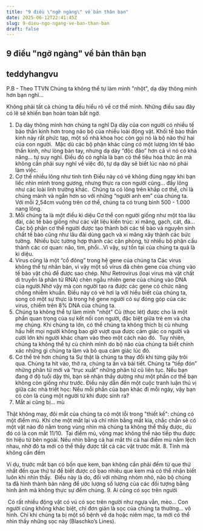 ```yaml
---
title: "9 điều \"ngỡ ngàng\" về bản thân bạn"
date: 2025-06-12T22:41:45Z
slug: 9-dieu-ngo-ngang-ve-ban-than-ban
draft: false
---
```


## 9 điều "ngỡ ngàng" về bản thân bạn

## teddyhangvu

P.B - Theo TTVN
Chúng ta không thể tự làm mình "nhột", dạ dày thông minh hơn bạn nghĩ...

Không phải tất cả chúng ta đều hiểu rõ về cơ thể mình. Những điều sau đây có lẽ sẽ khiến bạn hoàn toàn bất ngờ.
1. Dạ dày thông minh hơn chúng ta nghĩ
Dạ dày của con người có nhiều tế bào thần kinh hơn trong não bộ của nhiều loài động vật. 
Khối tế bào thần kinh này rất phức tạp, một số nhà khoa học còn gọi nó là bộ não thứ hai của con người. 
​
Mặc dù các bộ phận khác cũng có một lượng lớn tế bào thần kinh, như lòng bàn tay, nhưng dạ dày “độc đáo” hơn cả vì nó có khả năng… tự suy nghĩ. 
Điều đó có nghĩa là bạn có thể tiêu hóa thức ăn mà không cần phải suy nghĩ về việc đó, tự dạ dày sẽ biết lúc nào nó phải làm việc.
2. Cơ thể nhiều lông như tinh tinh
Điều này có vẻ không đúng ngay khi bạn liếc nhìn mình trong gương, nhưng thực ra con người cũng… đầy lông như các loài linh trưởng khác. 
​
Chúng ta có lông trên khắp cơ thể, chỉ là chúng mảnh và ngắn hơn so với những “người anh em” của chúng ta. 
Với mỗi  2,54cm vuông trên cơ thể, chúng ta có trung bình 500 - 1.000 nang lông.
3. Mỗi chúng ta là một điều kì diệu
Cơ thể con người giống như một tòa lâu đài, các tế bào giống như các vật liệu kiến trúc: xi măng, gạch, cát, đá… 
Các bộ phận cơ thể người được tạo thành bởi các tế bào và nguyên sinh chất tế bào cũng như lâu đài dùng gạch và xi măng xây thành các bức tường.
​
Nhiều bức tường hợp thành các căn phòng, từ nhiều bộ phận cấu thành các cơ quan: não, tim, phổi…Vì vậy, sự tồn tại của chúng ta quả là kì diệu.
4. Virus cũng là một “cổ đông” trong hệ gene của chúng ta
Các virus không thể tự nhân bản, vì vậy một số virus đã chèn gene của chúng vào tế bào vật chủ để được sao chép. 
Như Retrovirus (loại virus mà vật chất di truyền là phân tử RNA) chèn ngẫu nhiên gene của chúng vào DNA của người. 
​
Nhờ vậy mà con người tạo ra được các gene có chức năng chống nhiễm khuẩn. 
Điều này có vẻ hơi lạ với hiểu biết của chúng ta, song có một sự thực là trong hệ gene người có sự đóng góp của các virus, chiếm trên 8% DNA của chúng ta.
5. Chúng ta không thể tự làm mình "nhột"
Cù (thọc lét) được cho là một phần quan trọng của sự kết nối con người, đặc biệt giữa trẻ em và cha mẹ chúng. 
Khi chúng ta lớn, có thể chúng ta không thích bị cù nhưng hầu hết mọi người không bao giờ vượt qua được cảm giác co người và cười lớn khi người khác chạm vào theo một cách nào đó.
​
Tuy nhiên, chúng ta không thể tự cù chính mình do bộ não của chúng ta biết chính xác những gì chúng ta làm và bỏ qua cảm giác lúc đó.
6. Cơ thể trẻ hơn chúng ta
Sự thật là chúng ta thay đổi khi từng giây trôi qua. Chúng ta hít vào, thở ra, chúng ta ăn và bài tiết. 
Chúng ta “tiếp đón” những phân tử mới và “trục xuất” những phân tử cũ liên tục. 
​
Nếu bạn đang ở độ tuổi dậy thì, bạn sẽ nhận thấy dường như một phần cơ thể bạn không còn giống như trước. 
Điều này dẫn đến một cuộc tranh luận thú vị giữa các nhà triết học: Nếu mỗi phần của bạn khác đi mỗi ngày, vậy bạn có còn là cùng một người từ khi được sinh ra?
7. Mắt ai cũng bị... mù

Thật không may, đôi mắt của chúng ta có một lỗi trong "thiết kế": chúng có một điểm mù. 
Khi che một mắt lại và chỉ nhìn bằng mắt kia, chắc chắn sẽ có một vật nào đó nằm trong vùng nhìn mà chúng ta không thể thấy được, dù đó có là con mắt 11/10. 
​
Tại điểm mù, võng mạc không thể nào tiếp thu được tín hiệu từ bên ngoài. Nếu nhìn bằng cả hai mắt thì cả hai điểm mù nằm lệch nhau, nhờ đó ta mới có thể thấy được tất cả các vật trước mắt. 
8. Tính mà không cần đếm

Ví dụ, trước mắt bạn có bốn que kem, bạn không cần phải đếm từ que thứ nhất đến que thứ tư để biết được có bao nhiêu que kem mà có thể nhận biết luôn khi nhìn thấy. 
​
Điều này là do, đối với những nhóm nhỏ, não bộ chúng ta đã hình thành bản năng để ước lượng số lượng của các đối tượng bằng hình ảnh mà không thực sự đếm chúng.
9. Ai cũng có sọc trên người

​
Có rất nhiều động vật có vú có sọc trên người như ngựa vằn, mèo… Con người cũng không khác biệt, chỉ đơn giản là sọc của chúng ta thường… vô hình. 
Chỉ khi chúng ta bị một số bệnh về da hoặc niêm mạc, ta mới có thể nhìn thấy những sọc này (Blaschko’s Lines).